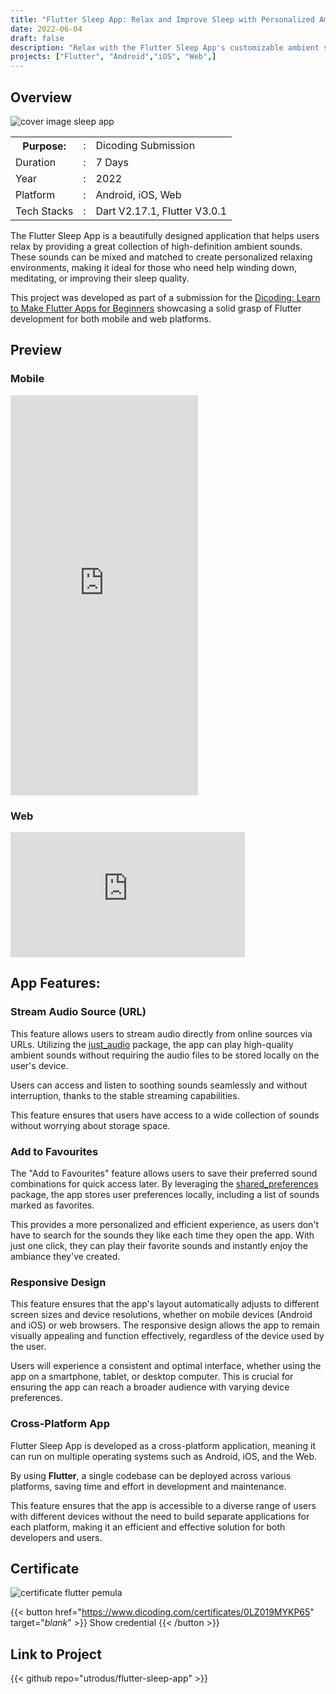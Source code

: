 ```yaml
---
title: "Flutter Sleep App: Relax and Improve Sleep with Personalized Ambient Sounds"
date: 2022-06-04
draft: false
description: "Relax with the Flutter Sleep App's customizable ambient sounds. Create your own soothing environment and improve sleep quality with this Flutter-based app."
projects: ["Flutter", "Android","iOS", "Web",]
---
```



## Overview

![cover image sleep app](https://res.cloudinary.com/dvhxdwwld/image/upload/v1660028418/cover-sleep_upqdhc.png)

<table class="table-auto text-left text-base min-w-full">
    <tbody>
      <tr class="border-b py-2">
        <th scope="row" class="font-bold">Purpose:</th>
        <td class="font-bold">:</td>
        <td class="py-2">Dicoding Submission</td>
      </tr>
      <tr class="border-b py-2">
        <td class="font-bold">Duration</td>
        <td class="font-bold">:</td>
        <td class="py-2">7 Days</td>
      </tr>
      <tr class="border-b py-2">
        <td class="font-bold">Year</td>
        <td class="font-bold">:</td>
        <td class="py-2">2022</td>
      </tr>
      <tr class="border-b py-2">
        <td class="font-bold">Platform</td>
        <td class="font-bold">:</td>
        <td class="py-2">
          Android, iOS, Web
          </td>
      </tr>        
      <tr class="border-b py-2">
        <td class="font-bold">Tech Stacks</td>
        <td class="font-bold">:</td>
        <td class="py-2">
          Dart V2.17.1, Flutter V3.0.1
          </td>
      </tr>        
    </tbody>
  </table>

The Flutter Sleep App is a beautifully designed application that helps users relax by providing a great collection of high-definition ambient sounds. These sounds can be mixed and matched to create personalized relaxing environments, making it ideal for those who need help winding down, meditating, or improving their sleep quality. 

This project was developed as part of a submission for the [Dicoding: Learn to Make Flutter Apps for Beginners](https://www.dicoding.com/academies/159) showcasing a solid grasp of Flutter development for both mobile and web platforms.


## Preview
### Mobile
<iframe src="https://user-images.githubusercontent.com/24326642/181683150-56d0900b-143a-4810-97ce-4022576a536b.webm" width="300" height="640" frameBorder="0" class="giphy-embed" allowFullScreen></iframe>

### Web
<iframe src="https://user-images.githubusercontent.com/24326642/181690203-a2138b36-7b5d-4d06-85cd-4f5989c0e67c.webm" width="375" height="200" frameBorder="0" class="giphy-embed" allowFullScreen></iframe>

## App Features:
### Stream Audio Source (URL)
This feature allows users to stream audio directly from online sources via URLs. Utilizing the [just_audio](https://pub.dev/packages/just_audio) package, the app can play high-quality ambient sounds without requiring the audio files to be stored locally on the user's device. 

Users can access and listen to soothing sounds seamlessly and without interruption, thanks to the stable streaming capabilities.

This feature ensures that users have access to a wide collection of sounds without worrying about storage space.

### Add to Favourites
The "Add to Favourites" feature allows users to save their preferred sound combinations for quick access later. By leveraging the [shared_preferences](https://pub.dev/packages/shared_preferences) package, the app stores user preferences locally, including a list of sounds marked as favorites.

This provides a more personalized and efficient experience, as users don't have to search for the sounds they like each time they open the app. With just one click, they can play their favorite sounds and instantly enjoy the ambiance they've created.
  
### Responsive Design
This feature ensures that the app's layout automatically adjusts to different screen sizes and device resolutions, whether on mobile devices (Android and iOS) or web browsers. The responsive design allows the app to remain visually appealing and function effectively, regardless of the device used by the user. 

Users will experience a consistent and optimal interface, whether using the app on a smartphone, tablet, or desktop computer. This is crucial for ensuring the app can reach a broader audience with varying device preferences.
  
### Cross-Platform App
Flutter Sleep App is developed as a cross-platform application, meaning it can run on multiple operating systems such as Android, iOS, and the Web. 

By using **Flutter**, a single codebase can be deployed across various platforms, saving time and effort in development and maintenance.

This feature ensures that the app is accessible to a diverse range of users with different devices without the need to build separate applications for each platform, making it an efficient and effective solution for both developers and users.


## Certificate  
![certificate flutter pemula](https://user-images.githubusercontent.com/24326642/181682739-112c0aa8-f995-4130-aecb-4064283af8ba.png)

{{< button href="https://www.dicoding.com/certificates/0LZ019MYKP65" target="_blank_" >}}
Show credential
{{< /button >}}

 
## Link to Project
{{< github repo="utrodus/flutter-sleep-app" >}}

